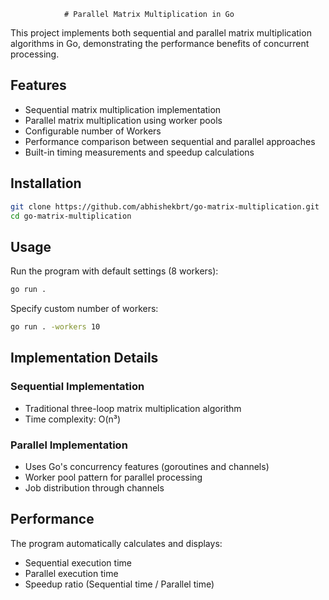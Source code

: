 


   	 		  	# Parallel Matrix Multiplication in Go

This project implements both sequential and parallel matrix multiplication algorithms in Go, demonstrating the performance benefits of concurrent processing.

## Features

- Sequential matrix multiplication implementation
- Parallel matrix multiplication using worker pools
- Configurable number of Workers
- Performance comparison between sequential and parallel approaches
- Built-in timing measurements and speedup calculations


## Installation

```bash
git clone https://github.com/abhishekbrt/go-matrix-multiplication.git
cd go-matrix-multiplication
```

## Usage

Run the program with default settings (8 workers):
```bash
go run .
```

Specify custom number of workers:
```bash
go run . -workers 10
```

## Implementation Details

### Sequential Implementation
- Traditional three-loop matrix multiplication algorithm
- Time complexity: O(n³)

### Parallel Implementation
- Uses Go's concurrency features (goroutines and channels)
- Worker pool pattern for parallel processing
- Job distribution through channels

## Performance

The program automatically calculates and displays:
- Sequential execution time
- Parallel execution time
- Speedup ratio (Sequential time / Parallel time)


     		 		 	
	
     				   
	
     		 	   
	
